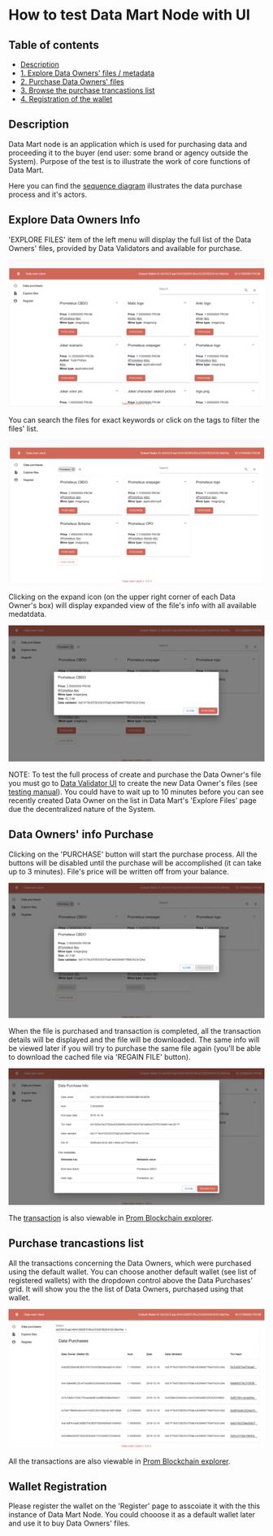 # How to test Data Mart Node with UI

## Table of contents

- [Description](#description)
- [1. Explore Data Owners' files / metadata](#explore-data-owners-info)
- [2. Purchase Data Owners' files](#data-owners-info-purchase)
- [3. Browse the purchase trancastions list](#purchase-trancastions-list)
- [4. Registration of the wallet](#wallet-registration)


## Description

Data Mart node is an application which is used for purchasing data and proceeding it to the buyer (end user: some brand or agency outside the System). Purpose of the test is to illustrate the work of core functions of Data Mart.

Here you can find the [sequence diagram](https://github.com/Prometeus-Network/prometeus/wiki/Data-Purchase-Diagram) illustrates the data purchase process and it's actors.

## Explore Data Owners Info

'EXPLORE FILES' item of the left menu will display the full list of the Data Owners' files, provided by Data Validators and available for purchase. 

<img src="https://github.com/Prometeus-Network/prometeus/blob/master/docs/explore1.png" alt="Data owners browsing">

You can search the files for exact keywords or click on the tags to filter the files' list.

<img src="https://github.com/Prometeus-Network/prometeus/blob/master/docs/explore1a.png" alt="Data owners tags">

Clicking on the expand icon (on the upper right corner of each Data Owner's box) will display expanded view of the file's info with all available medatdata.

<img src="https://github.com/Prometeus-Network/prometeus/blob/master/docs/purchase1.png" alt="Data owners expanded">

NOTE: To test the full process of create and purchase the Data Owner's file you must go to [Data Validator UI](http://178.128.240.29/data-sales) to create the new Data Owner's files (see [testing manual](https://github.com/Prometeus-Network/data-validator-node/blob/master/test.md)). You could have to wait up to 10 minutes before you can see recently created Data Owner on the list in Data Mart's 'Explore Files' page due the decentralized nature of the System.

## Data Owners' info Purchase

Clicking on the 'PURCHASE' button will start the purchase process. All the buttons will be disabled until the purchase will be accomplished (it can take up to 3 minutes). File's price will be written off from your balance.

<img src="https://github.com/Prometeus-Network/prometeus/blob/master/docs/purchase2.png" alt="Purchasing file">

When the file is purchased and transaction is completed, all the transaction details will be displayed and the file will be downloaded. The same info will be viewed later if you will try to purchase the same file again (you'll be able to download the cached file via 'REGAIN FILE' button).

<img src="https://github.com/Prometeus-Network/prometeus/blob/master/docs/purchase3.png" alt="Purchased file">

The [transaction](https://github.com/Prometeus-Network/prometeus/blob/master/docs/transaction2.png) is also viewable in [Prom Blockchain explorer](http://178.62.211.224/).

## Purchase trancastions list

All the transactions concerning the Data Owners, which were purchased using the default wallet.
You can choose another default wallet (see list of registered wallets) with the dropdown control above the Data Purchases' grid. It will show you the the list of Data Owners, purchased using that wallet.

<img src="https://github.com/Prometeus-Network/prometeus/blob/master/docs/purchases1.png" alt="Purchased file">

All the transactions are also viewable in [Prom Blockchain explorer](http://178.62.211.224/).

## Wallet Registration

Please register the wallet on the 'Register' page to asscoiate it with the this instance of Data Mart Node. You could chooose it as a default wallet later and use it to buy Data Owners' files.

